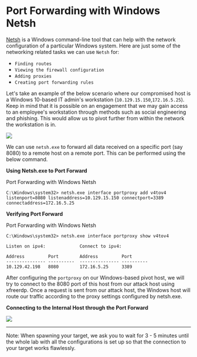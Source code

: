 # Port Forwarding with Windows Netsh

[Netsh](https://docs.microsoft.com/en-us/windows-server/networking/technologies/netsh/netsh-contexts) is a Windows command-line tool that can help with the network configuration of a particular Windows system. Here are just some of the networking related tasks we can use `Netsh` for:

* `Finding routes`
* `Viewing the firewall configuration`
* `Adding proxies`
* `Creating port forwarding rules`

Let's take an example of the below scenario where our compromised host is a Windows 10-based IT admin's workstation (`10.129.15.150`,`172.16.5.25`). Keep in mind that it is possible on an engagement that we may gain access to an employee's workstation through methods such as social engineering and phishing. This would allow us to pivot further from within the network the workstation is in.

![](https://academy.hackthebox.com/storage/modules/158/88.png)

We can use `netsh.exe` to forward all data received on a specific port (say 8080) to a remote host on a remote port. This can be performed using the below command.

**Using Netsh.exe to Port Forward**

Port Forwarding with Windows Netsh

```cmd-session
C:\Windows\system32> netsh.exe interface portproxy add v4tov4 listenport=8080 listenaddress=10.129.15.150 connectport=3389 connectaddress=172.16.5.25
```

**Verifying Port Forward**

Port Forwarding with Windows Netsh

```cmd-session
C:\Windows\system32> netsh.exe interface portproxy show v4tov4

Listen on ipv4:             Connect to ipv4:

Address         Port        Address         Port
--------------- ----------  --------------- ----------
10.129.42.198   8080        172.16.5.25     3389
```

After configuring the `portproxy` on our Windows-based pivot host, we will try to connect to the 8080 port of this host from our attack host using xfreerdp. Once a request is sent from our attack host, the Windows host will route our traffic according to the proxy settings configured by netsh.exe.

**Connecting to the Internal Host through the Port Forward**

![](https://academy.hackthebox.com/storage/modules/158/netsh\_pivot.png)

***

Note: When spawning your target, we ask you to wait for 3 - 5 minutes until the whole lab with all the configurations is set up so that the connection to your target works flawlessly.
